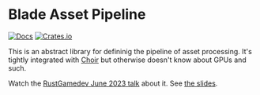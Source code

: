 # Blade Asset Pipeline

[![Docs](https://docs.rs/blade-asset/badge.svg)](https://docs.rs/blade-asset)
[![Crates.io](https://img.shields.io/crates/v/blade-asset.svg?maxAge=2592000)](https://crates.io/crates/blade-asset)

This is an abstract library for defininig the pipeline of asset processing.
It's tightly integrated with [Choir](https://github.com/kvark/choir) but otherwise doesn't know about GPUs and such.

Watch the [RustGamedev June 2023 talk](https://youtu.be/1DiA3OYqvqU) about it. See [the slides](https://hackmd.io/@kvark/blade-asset-pipeline#/).
